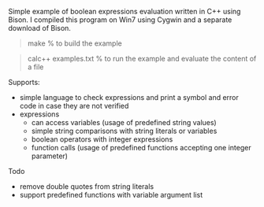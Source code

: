 Simple example of boolean expressions evaluation written in C++ using Bison.
I compiled this program on Win7 using Cygwin and a separate download of Bison.

> make                    % to build the example

> calc++ examples.txt     % to run the example and evaluate the content of a file

Supports:
- simple language to check expressions and print a symbol and error code in case they are not verified
- expressions
	- can access variables (usage of predefined string values)
	- simple string comparisons with string literals or variables
	- boolean operators with integer expressions
	- function calls (usage of predefined functions accepting one integer parameter)

Todo
- remove double quotes from string literals
- support predefined functions with variable argument list
